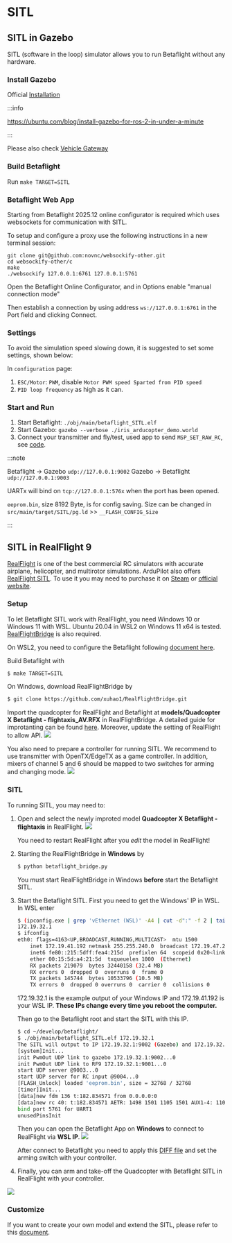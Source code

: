 # SITL

## SITL in Gazebo

SITL (software in the loop) simulator allows you to run Betaflight without any hardware.

### Install Gazebo

Official [Installation](https://gazebosim.org/docs)

:::info

https://ubuntu.com/blog/install-gazebo-for-ros-2-in-under-a-minute

:::

Please also check [Vehicle Gateway](https://github.com/osrf/vehicle_gateway)

### Build Betaflight

Run `make TARGET=SITL`

### Betaflight Web App

Starting from Betaflight 2025.12 online configurator is required which uses websockets for communication with SITL.

To setup and configure a proxy use the following instructions in a new terminal session:

```
git clone git@github.com:novnc/websockify-other.git
cd websockify-other/c
make
./websockify 127.0.0.1:6761 127.0.0.1:5761
```

Open the Betaflight Online Configurator, and in Options enable "manual connection mode"

Then establish a connection by using address `ws://127.0.0.1:6761` in the Port field and clicking Connect.

### Settings

To avoid the simulation speed slowing down, it is suggested to set some settings, shown below:

In `configuration` page:

1. `ESC/Motor`: `PWM`, disable `Motor PWM speed Sparted from PID speed`
2. `PID loop frequency` as high as it can.

### Start and Run

1. Start Betaflight: `./obj/main/betaflight_SITL.elf`
2. Start Gazebo: `gazebo --verbose ./iris_arducopter_demo.world`
3. Connect your transmitter and fly/test, used app to send `MSP_SET_RAW_RC`, see [code](https://github.com/cs8425/msp-controller).

:::note

Betaflight -> Gazebo `udp://127.0.0.1:9002`
Gazebo -> Betaflight `udp://127.0.0.1:9003`

UARTx will bind on `tcp://127.0.0.1:576x` when the port has been opened.

`eeprom.bin`, size 8192 Byte, is for config saving.
Size can be changed in `src/main/target/SITL/pg.ld` >> `__FLASH_CONFIG_Size`

:::

## SITL in RealFlight 9

[RealFlight](https://www.realflight.com/) is one of the best commercial RC simulators with accurate airplane, helicopter, and multirotor simulations.
ArduPilot also offers [RealFlight SITL](https://ardupilot.org/dev/docs/sitl-with-realflight.html).
To use it you may need to purchase it on [Steam](https://store.steampowered.com/app/1070820/RealFlight_95S/) or [official website](https://www.realflight.com/).

### Setup

To let Betaflight SITL work with RealFlight, you need Windows 10 or Windows 11 with WSL.
Ubuntu 20.04 in WSL2 on Windows 11 x64 is tested.
[RealFlightBridge](https://github.com/xuhao1/RealFlightBridge) is also required.

On WSL2, you need to configure the Betaflight following [document here](/docs/development/building/Building-in-Windows).

Build Betaflight with

```bash
$ make TARGET=SITL
```

On Windows, download RealFlightBridge by

```bash
$ git clone https://github.com/xuhao1/RealFlightBridge.git
```

Import the quadcopter for RealFlight and Betaflight at **models/Quadcopter X Betaflight - flightaxis_AV.RFX** in RealFlightBridge. A detailed guide for improtanting can be found [here](https://ardupilot.org/dev/docs/sitl-with-realflight.html).
Moreover, update the setting of RealFlight to allow API.
![](/img/sitl/rf_settings.jpg)

You also need to prepare a controller for running SITL.
We recommend to use transmitter with OpenTX/EdgeTX as a game controller. In addition, mixers of channel 5 and 6 should be mapped to two switches for arming and changing mode.
![](/img/sitl/transmitter.jpg)

### SITL

To running SITL, you may need to:

1. Open and select the newly improted model **Quadcopter X Betaflight - flightaxis** in RealFlight.
   ![](/img/sitl/select.jpg)

   You need to restart RealFlight after you _edit_ the model in RealFlight!

2. Starting the RealFlightBridge in **Windows** by

   ```bash
   $ python betaflight_bridge.py
   ```

   You must start RealFlightBridge in Windows **before** start the Betaflight SITL.

3. Start the Betaflight SITL.
   First you need to get the Windows' IP in WSL.
   In WSL enter

   ```bash
   $ (ipconfig.exe | grep 'vEthernet (WSL)' -A4 | cut -d":" -f 2 | tail -n1 | sed -e 's/\s*//g')
   172.19.32.1
   $ ifconfig
   eth0: flags=4163<UP,BROADCAST,RUNNING,MULTICAST>  mtu 1500
       inet 172.19.41.192 netmask 255.255.240.0  broadcast 172.19.47.255
       inet6 fe80::215:5dff:fea4:215d  prefixlen 64  scopeid 0x20<link>
       ether 00:15:5d:a4:21:5d  txqueuelen 1000  (Ethernet)
       RX packets 219079  bytes 32440158 (32.4 MB)
       RX errors 0  dropped 0  overruns 0  frame 0
       TX packets 145744  bytes 10533796 (10.5 MB)
       TX errors 0  dropped 0 overruns 0  carrier 0  collisions 0
   ```

   172.19.32.1 is the example output of your Windows IP and 172.19.41.192 is your WSL IP. **These IPs change every time you reboot the computer.**

   Then go to the Betaflight root and start the SITL with this IP.

   ```bash
   $ cd ~/develop/betaflight/
   $ ./obj/main/betaflight_SITL.elf 172.19.32.1
   The SITL will output to IP 172.19.32.1:9002 (Gazebo) and 172.19.32.1:9001 (RealFlightBridge)
   [system]Init...
   init PwmOut UDP link to gazebo 172.19.32.1:9002...0
   init PwmOut UDP link to RF9 172.19.32.1:9001...0
   start UDP server @9003...0
   start UDP server for RC input @9004...0
   [FLASH_Unlock] loaded 'eeprom.bin', size = 32768 / 32768
   [timer]Init...
   [data]new fdm 136 t:182.834571 from 0.0.0.0:0
   [data]new rc 40: t:182.834571 AETR: 1498 1501 1105 1501 AUX1-4: 1100 1899 1899 1100
   bind port 5761 for UART1
   unusedPinsInit
   ```

   Then you can open the Betaflight App on **Windows** to connect to RealFlight via **WSL IP**.
   ![](/img/sitl/betaflight.jpg)

   After connect to Betaflight you need to apply this [DIFF file](/sitl/BTFL_quadcopter_rf9.txt) and set the arming switch with your controller.

4. Finally, you can arm and take-off the Quadcopter with Betaflight SITL in RealFlight with your controller.

![](/img/sitl/SITL_RF.jpg)

### Customize

If you want to create your own model and extend the SITL, please refer to this [document](https://github.com/xuhao1/RealFlightBridge/blob/main/docs/realflight_protocol.md).

